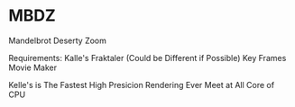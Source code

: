 # MBDZ
Mandelbrot Deserty Zoom

Requirements:
Kalle's Fraktaler (Could be Different if Possible)
Key Frames Movie Maker

Kelle's is The Fastest High Presicion Rendering Ever Meet at All Core of CPU
